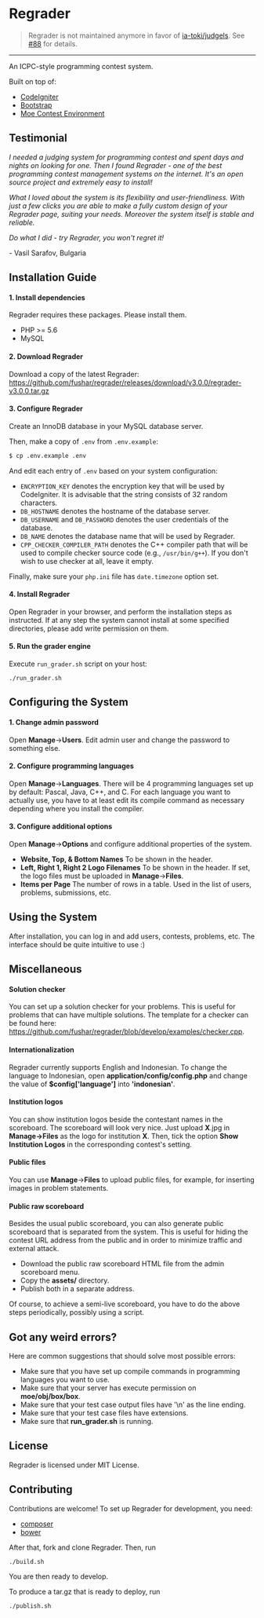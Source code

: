 Regrader
========

> Regrader is not maintained anymore in favor of [ia-toki/judgels](https://github.com/ia-toki/judgels). See [#88](https://github.com/fushar/regrader/issues/88) for details.

-----

An ICPC-style programming contest system.

Built on top of:

- [CodeIgniter](https://ellislab.com/codeigniter)
- [Bootstrap](http://getbootstrap.com/)
- [Moe Contest Environment](http://www.ucw.cz/moe/)

Testimonial
-----------

*I needed a judging system for programming contest and spent days and nights on looking for one. Then I found Regrader - one of the best programming contest management systems on the internet. It's an open source project and extremely easy to install!*

*What I loved about the system is its flexibility and user-friendliness. With just a few clicks you are able to make a fully custom design of your Regrader page, suiting your needs. Moreover the system itself is stable and reliable.*

*Do what I did - try Regrader, you won't regret it!*

\- Vasil Sarafov, Bulgaria

Installation Guide
------------------------

#### 1. Install dependencies

Regrader requires these packages. Please install them.

- PHP >= 5.6
- MySQL

#### 2. Download Regrader

Download a copy of the latest Regrader: https://github.com/fushar/regrader/releases/download/v3.0.0/regrader-v3.0.0.tar.gz

#### 3. Configure Regrader

Create an InnoDB database in your MySQL database server.

Then, make a copy of `.env` from `.env.example`:

```bash
$ cp .env.example .env
```

And edit each entry of `.env` based on your system configuration:

- `ENCRYPTION_KEY` denotes the encryption key that will be used by CodeIgniter. It is advisable that the string consists of 32 random characters.
- `DB_HOSTNAME` denotes the hostname of the database server.
- `DB_USERNAME` and `DB_PASSWORD` denotes the user credentials of the database.
- `DB_NAME` denotes the database name that will be used by Regrader.
- `CPP_CHECKER_COMPILER_PATH` denotes the C++ compiler path that will be used to compile checker source code (e.g., `/usr/bin/g++`). If you don't wish to use checker at all, leave it empty.

Finally, make sure your ``php.ini`` file has ``date.timezone`` option set.

#### 4. Install Regrader

Open Regrader in your browser, and perform the installation steps as instructed. If at any step the system cannot install at some specified directories, please add write permission on them.

#### 5. Run the grader engine

Execute `run_grader.sh` script on your host:

```
./run_grader.sh
```

Configuring the System
----------------------

#### 1. Change admin password

Open **Manage**->**Users**. Edit admin user and change the password to something else.

#### 2. Configure programming languages

Open **Manage**->**Languages**. There will be 4 programming languages set up by default: Pascal, Java, C++, and C. For each language you want to actually use, you have to at least edit its compile command as necessary depending where you install the compiler.

#### 3. Configure additional options

Open **Manage**->**Options** and configure additional properties of the system.

- **Website, Top, & Bottom Names**
To be shown in the header.
- **Left, Right 1, Right 2 Logo Filenames**
To be shown in the header. If set, the logo files must be uploaded in **Manage**->**Files**.
- **Items per Page**
The number of rows in a table. Used in the list of users, problems, submissions, etc.

Using the System
------------------

After installation, you can log in and add users, contests, problems, etc. The interface should be quite intuitive to use :)

Miscellaneous
-------------

#### Solution checker

You can set up a solution checker for your problems. This is useful for problems that can have multiple solutions. The template for a checker can be found here: https://github.com/fushar/regrader/blob/develop/examples/checker.cpp.

#### Internationalization

Regrader currently supports English and Indonesian. To change the language to Indonesian, open **application/config/config.php** and change the value of **$config['language']** into **'indonesian'**.

#### Institution logos

You can show institution logos beside the contestant names in the scoreboard. The scoreboard will look very nice. Just upload **X**.jpg in **Manage->Files** as the logo for institution **X**. Then, tick the option **Show Institution Logos** in the corresponding contest's setting.

#### Public files

You can use **Manage**->**Files** to upload public files, for example, for inserting images in problem statements.

#### Public raw scoreboard

Besides the usual public scoreboard, you can also generate public scoreboard that is separated from the system. This is useful for hiding the contest URL address from the public and in order to minimize traffic and external attack.

- Download the public raw scoreboard HTML file from the admin scoreboard menu.
- Copy the **assets/** directory.
- Publish both in a separate address.

Of course, to achieve a semi-live scoreboard, you have to do the above steps periodically, possibly using a script.

Got any weird errors?
---------------------

Here are common suggestions that should solve most possible errors:

- Make sure that you have set up compile commands in programming languages you want to use.
- Make sure that your server has execute permission on **moe/obj/box/box**.
- Make sure that your test case output files have '\n' as the line ending.
- Make sure that your test case files have extensions.
- Make sure that **run_grader.sh** is running.

License
-------

Regrader is licensed under MIT License.

Contributing
------------

Contributions are welcome! To set up Regrader for development, you need:

- [composer](https://getcomposer.org/)
- [bower](http://bower.io/)

After that, fork and clone Regrader. Then, run

```
./build.sh
```

You are then ready to develop.

To produce a tar.gz that is ready to deploy, run

```
./publish.sh
```
